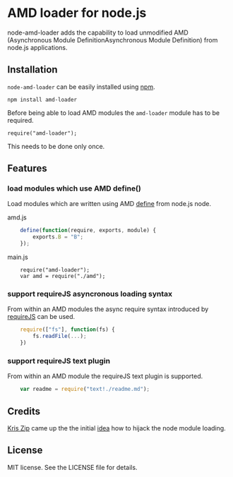 AMD loader for node.js
======================

node-amd-loader adds the capability to load unmodified AMD (Asynchronous Module DefinitionAsynchronous Module Definition) from node.js applications.

Installation
------------

`node-amd-loader` can be easily installed using [npm](http://npmjs.org).

    npm install amd-loader
    
Before being able to load AMD modules the `amd-loader` module has to be required.

    require("amd-loader");
    
This needs to be done only once.

Features
--------

### load modules which use AMD define() ###

Load modules which are written using  AMD [define](http://wiki.commonjs.org/wiki/Modules/AsynchronousDefinition#define.28.29_function) from node.js node.

amd.js

```javascript
    define(function(require, exports, module) {
        exports.B = "B";
    });
```

main.js

```
    require("amd-loader");
    var amd = require("./amd");
```

### support requireJS asyncronous loading syntax ###

From within an AMD modules the async require syntax introduced by [requireJS](http://requirejs.org) can be used.

```javascript
    require(["fs"], function(fs) {
        fs.readFile(...);
    })
```

### support requireJS text plugin ###

From within an AMD module the requireJS text plugin is supported.

```javascript
    var readme = require("text!./readme.md");
```

Credits
-------

[Kris Zip](https://github.com/kriszyp) came up the the initial [idea](https://gist.github.com/650000) how to hijack the node module loading.

License
-------

MIT license. See the LICENSE file for details.
